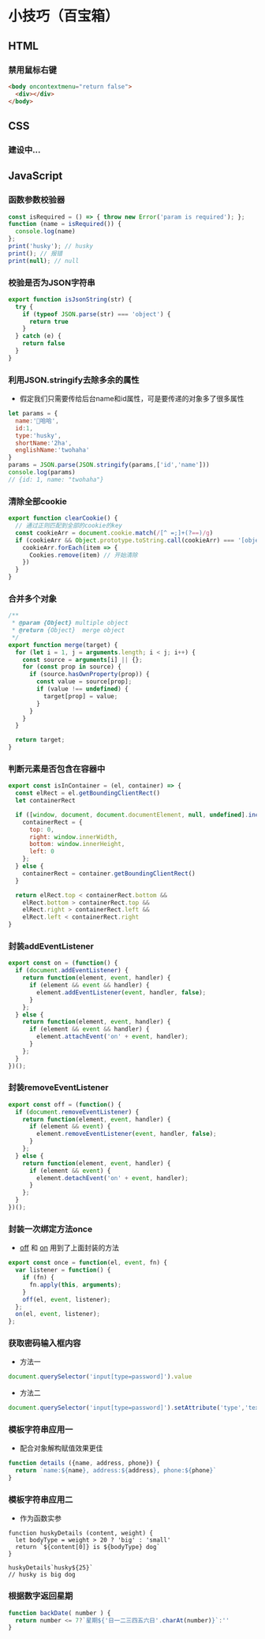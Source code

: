 # 小技巧（百宝箱）

## HTML

### 禁用鼠标右键
```html
<body oncontextmenu="return false">
  <div></div>
</body>
```


## CSS

### 建设中...


## JavaScript

### 函数参数校验器
```js
const isRequired = () => { throw new Error('param is required'); };
function (name = isRequired()) {
  console.log(name)
};
print('husky'); // husky
print(); // 报错
print(null); // null
```

### 校验是否为JSON字符串
```js
export function isJsonString(str) {
  try {
    if (typeof JSON.parse(str) === 'object') {
      return true
    }
  } catch (e) {
    return false
  }
}
```

### 利用JSON.stringify去除多余的属性
* 假定我们只需要传给后台name和id属性，可是要传递的对象多了很多属性
```js
let params = {
  name:'🐰哈哈',
  id:1,
  type:'husky',
  shortName:'2ha',
  englishName:'twohaha'
}
params = JSON.parse(JSON.stringify(params,['id','name']))
console.log(params)
// {id: 1, name: "twohaha"}
```

### 清除全部cookie
```js
export function clearCookie() {
  // 通过正则匹配到全部的cookie的key
  const cookieArr = document.cookie.match(/[^ =;]+(?==)/g)
  if (cookieArr && Object.prototype.toString.call(cookieArr) === '[object Array]') {
    cookieArr.forEach(item => {
      Cookies.remove(item) // 开始清除
    })
  }
}
```

### 合并多个对象
```js
/**
 * @param {Object} multiple object
 * @return {Object}  merge object
 */
export function merge(target) {
  for (let i = 1, j = arguments.length; i < j; i++) {
    const source = arguments[i] || {};
    for (const prop in source) {
      if (source.hasOwnProperty(prop)) {
        const value = source[prop];
        if (value !== undefined) {
          target[prop] = value;
        }
      }
    }
  }

  return target;
}
```

### 判断元素是否包含在容器中
```js
export const isInContainer = (el, container) => {
  const elRect = el.getBoundingClientRect()
  let containerRect

  if ([window, document, document.documentElement, null, undefined].includes(container)) {
    containerRect = {
      top: 0,
      right: window.innerWidth,
      bottom: window.innerHeight,
      left: 0
    };
  } else {
    containerRect = container.getBoundingClientRect()
  }

  return elRect.top < containerRect.bottom &&
    elRect.bottom > containerRect.top &&
    elRect.right > containerRect.left &&
    elRect.left < containerRect.right
}
```

### 封装addEventListener
```js
export const on = (function() {
  if (document.addEventListener) {
    return function(element, event, handler) {
      if (element && event && handler) {
        element.addEventListener(event, handler, false);
      }
    };
  } else {
    return function(element, event, handler) {
      if (element && event && handler) {
        element.attachEvent('on' + event, handler);
      }
    };
  }
})();
```
### 封装removeEventListener
```js
export const off = (function() {
  if (document.removeEventListener) {
    return function(element, event, handler) {
      if (element && event) {
        element.removeEventListener(event, handler, false);
      }
    };
  } else {
    return function(element, event, handler) {
      if (element && event) {
        element.detachEvent('on' + event, handler);
      }
    };
  }
})();
```

### 封装一次绑定方法once
* [off](#封装addEventListener) 和 [on](#封装removeEventListener) 用到了上面封装的方法
```js
export const once = function(el, event, fn) {
  var listener = function() {
    if (fn) {
      fn.apply(this, arguments);
    }
    off(el, event, listener);
  };
  on(el, event, listener);
};
```

### 获取密码输入框内容

* 方法一
```js
document.querySelector('input[type=password]').value
```

* 方法二
```js
document.querySelector('input[type=password]').setAttribute('type','text')
```

### 模板字符串应用一
* 配合对象解构赋值效果更佳
```js
function details ({name, address, phone}) {
  return `name:${name}, address:${address}, phone:${phone}`
}
```

### 模板字符串应用二
* 作为函数实参
```js{6}
function huskyDetails (content, weight) {
  let bodyType = weight > 20 ? 'big' : 'small'
  return `${content[0]} is ${bodyType} dog`
}

huskyDetails`husky${25}`
// husky is big dog
```

### 根据数字返回星期

```js
function backDate( number ) {
  return number <= 7?`星期${'日一二三四五六日'.charAt(number)}`:''
}
```
